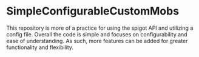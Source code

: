 # SimpleConfigurableCustomMobs
This repository is more of a practice for using the spigot API and utilizing a config file. Overall the code is simple and focuses on configurability and ease of understanding. As such, more features can be added for greater functionality and flexibility. 
